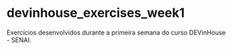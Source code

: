 # devinhouse_exercises_week1
Exercícios desenvolvidos durante a primeira semana do curso DEVinHouse - SENAI.
